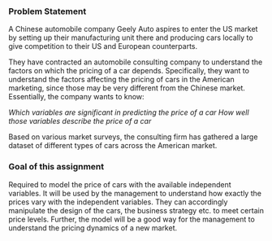 ### Problem Statement

A Chinese automobile company Geely Auto aspires to enter the US market by setting up their manufacturing unit there and producing cars locally to give competition to their US and European counterparts. 

They have contracted an automobile consulting company to understand the factors on which the pricing of a car depends. Specifically, they want to understand the factors affecting the pricing of cars in the American marketing, since those may be very different from the Chinese market. Essentially, the company wants to know:

_Which variables are significant in predicting the price of a car_
_How well those variables describe the price of a car_

Based on various market surveys, the consulting firm has gathered a large dataset of different types of cars across the American market. 


### Goal of this assignment

Required to model the price of cars with the available independent variables. It will be used by the management to understand how exactly the prices vary with the independent variables. They can accordingly manipulate the design of the cars, the business strategy etc. to meet certain price levels. 
Further, the model will be a good way for the management to understand the pricing dynamics of a new market. 

